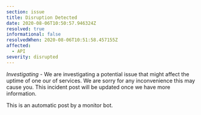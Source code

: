 ```yaml
---
section: issue
title: Disruption Detected
date: 2020-08-06T10:50:57.946324Z
resolved: true
informational: false
resolvedWhen: 2020-08-06T10:51:58.457155Z
affected:
  - API
severity: disrupted
---
```

*Investigating* - We are investigating a potential issue that might affect the uptime of one our of services. We are sorry for any inconvenience this may cause you. This incident post will be updated once we have more information.

This is an automatic post by a monitor bot.
        